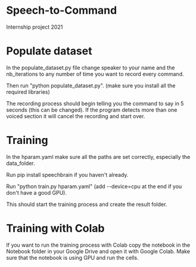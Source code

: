 # Speech-to-Command
Internship project 2021


# Populate dataset

In the populate_dataset.py file change speaker to your name and the nb_iterations to any number of time you want to record every command.

Then run "python populate_dataset.py". (make sure you install all the required libraries)

The recording process should begin telling you the command to say in 5 seconds (this can be changed). If the program detects more than one voiced section it will cancel the recording and start over.

# Training

In the hparam.yaml make sure all the paths are set correctly, especially the data_folder. 

Run pip install speechbrain if you haven't already. 

Run "python train.py hparam.yaml" (add --device=cpu at the end if you don't have a good GPU).

This should start the training process and create the result folder.

# Training with Colab

If you want to run the training process with Colab copy the notebook in the Notebook folder in your Google Drive and open it with Google Colab. Make sure that the notebook is using GPU and run the cells.
